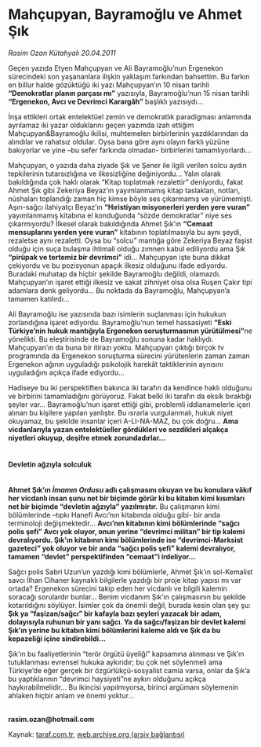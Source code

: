 # Mahçupyan, Bayramoğlu ve Ahmet Şık

*Rasim Ozan Kütahyalı 20.04.2011*

<div class="yazi"><p>Geçen yazıda Etyen Mahçupyan ve Ali Bayramoğlu’nun Ergenekon sürecindeki son yaşananlara ilişkin yaklaşım farkından bahsettim. Bu farkın en billur halde gözüktüğü iki yazı Mahçupyan’ın 10 nisan tarihli <b>“Demokratlar planın parçası mı”</b> yazısıyla, Bayramoğlu’nun 15 nisan tarihli <b>“Ergenekon, Avcı ve Devrimci Karargâh”</b> başlıklı yazısıydı...</p>
<p>İnşa ettikleri ortak entelektüel zemin ve demokratlık paradigması anlamında ayrılamaz iki yazar olduklarını geçen yazımda izah ettiğim Mahçupyan&amp;Bayramoğlu ikilisi, muhtemelen birbirlerinin yazdıklarından da alındılar ve rahatsız oldular. Oysa bana göre aynı olayın farklı yüzüne bakıyorlar ve yine –bu sefer farkında olmadan- birbirlerini tamamlıyorlardı...</p>
<p>Mahçupyan, o yazıda daha ziyade Şık ve Şener ile ilgili verilen solcu aydın tepkilerinin tutarsızlığına ve ilkesizliğine değiniyordu... Yalın olarak bakıldığında çok haklı olarak “Kitap toplatmak rezalettir” deniyordu, fakat Ahmet Şık gibi Zekeriya Beyaz’ın yayımlanmamış kitap taslakları, notları, nüshaları toplandığı zaman hiç kimse böyle ses çıkarmamış ve yürümemişti. Aşırı-sağcı ilahiyatçı Beyaz’ın <b>“Hıristiyan misyonerleri yerden yere vuran”</b> yayımlanmamış kitabına el konduğunda “sözde demokratlar” niye ses çıkarmıyordu? İlkesel olarak bakıldığında Ahmet Şık’ın <b>“Cemaat mensuplarını yerden yere vuran”</b> kitabının toplatılmasıyla bu aynı şeydi, rezaletse aynı rezaletti. Oysa bu “solcu” mantığa göre Zekeriya Beyaz faşist olduğu için suça bulaşma ihtimali olduğu zımnen kabul ediliyordu ama Şık <b>“pirüpak ve tertemiz bir devrimci”</b> idi... Mahçupyan işte buna dikkat çekiyordu ve bu pozisyonun apaçık ilkesiz olduğunu ifade ediyordu. Buradaki muhatap da hiçbir şekilde Bayramoğlu değildi, olamazdı. Mahçupyan’ın işaret ettiği ilkesiz ve sakat zihniyet olsa olsa Ruşen Çakır tipi adamlara denk geliyordu... Bu noktada da Bayramoğlu, Mahçupyan’a tamamen katılırdı...</p>
<p>Ali Bayramoğlu ise yazısında bazı isimlerin suçlanması için hukukun zorlandığına işaret ediyordu. Bayramoğlu’nun temel hassasiyeti <b>“Eski Türkiye’nin hukuk mantığıyla Ergenekon soruşturmasının yürütülmesi”</b>ne yönelikti. Bu eleştirisinde de Bayramoğlu sonuna kadar haklıydı. Mahçupyan’ın da buna bir itirazı yoktu. Mahçupyan çıktığı birçok tv programında da Ergenekon soruşturma sürecini yürütenlerin zaman zaman Ergenekon ağının uyguladığı psikolojik harekât taktiklerinin aynısını uyguladığını açıkça ifade ediyordu...</p>
<p>Hadiseye bu iki perspektiften bakınca iki tarafın da kendince haklı olduğunu ve birbirini tamamladığını görüyoruz. Fakat belki iki tarafın da eksik bıraktığı şeyler var... Bayramoğlu’nun işaret ettiği gibi, problemli iddianamelerle içeri alınan bu kişilere yapılan yanlıştır. Bu ısrarla vurgulanmalı, hukuk niyet okuyamaz, bu şekilde insanlar içeri A-LI-NA-MAZ, bu çok doğru... <b>Ama vicdanlarıyla yazan entelektüeller gördükleri ve sezdikleri alçakça niyetleri okuyup, deşifre etmek zorundadırlar...</b></p>
<h4><br/>Devletin ağzıyla solculuk</h4>
<p><b><br/>Ahmet Şık’ın <i>İmamın Ordusu</i> adlı çalışmasını okuyan ve bu konulara vâkıf her vicdanlı insan şunu net bir biçimde görür ki bu kitabın kimi kısımları net bir biçimde “devletin ağzıyla” yazılmıştır</b><b>.</b> Bu çalışmanın kimi bölümlerinde –tıpkı Hanefi Avcı’nın kitabında olduğu gibi- bir anda terminoloji değişmektedir... <b>Avcı’nın kitabının kimi bölümlerinde “sağcı polis şefi” Avcı yok oluyor, onun yerine “devrimci militan” bir tip kalemi devralıyordu. Şık’ın kitabının kimi bölümlerinde ise “devrimci-Marksist gazeteci” yok oluyor ve bir anda “sağcı polis şefi” kalemi devralıyor, tamamen “devlet” perspektifinden “cemaat”i irdeliyor...</b></p>
<p>Sağcı polis Sabri Uzun’un yazdığı kimi bölümlerle, Ahmet Şık’ın sol-Kemalist savcı İlhan Cihaner kaynaklı bilgilerle yazdığı bir proje kitap yapısı mı var ortada? Ergenekon sürecini takip eden her vicdanlı ve bilgili kalemin soracağı sorulardır bunlar... Benim vicdanım Şık’ın çalışmasının bu şekilde kotarıldığını söylüyor. İsimler çok da önemli değil, burada kesin olan şey şu: <b>Şık ya “faşizan/sağcı” bir kafayla bazı şeyleri yazacak bir adam, dolayısıyla ruhunun bir yanı sağcı. Ya da sağcı/faşizan bir devlet kalemi Şık’ın yerine bu kitabın kimi bölümlerini kaleme aldı ve Şık da bu kepazeliği içine sindirebildi... </b></p>
<p>Şık’ın bu faaliyetlerinin “terör örgütü üyeliği” kapsamına alınması ve Şık’ın tutuklanması evrensel hukuka aykırıdır; bu çok net söylenmeli ama Türkiye’de eğer gerçek bir özgürlükçü-sosyalist camia varsa, onlar da Şık’a bu yaptıklarının “devrimci haysiyeti”ne aykırı olduğunu açıkça haykırabilmelidir... Bu ikincisi yapılmıyorsa, birinci argümanı söylemenin ahlaken hiçbir anlam ve önemi yoktur...</p>
<p><b><br/>rasim.ozan@hotmail.com</b></p>
</div>

Kaynak: [taraf.com.tr](http://www.taraf.com.tr/rasim-ozan-kutahyali/makale-mahcupyan-bayramoglu-ve-ahmet-sik.htm), [web.archive.org (arşiv bağlantısı)](http://web.archive.org/web/20131109011905/http://www.taraf.com.tr/rasim-ozan-kutahyali/makale-mahcupyan-bayramoglu-ve-ahmet-sik.htm)
